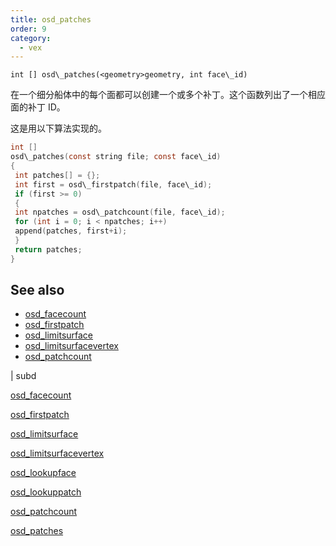 ```yaml
---
title: osd_patches
order: 9
category:
  - vex
---
```


`int [] osd\_patches(<geometry>geometry, int face\_id)`

在一个细分船体中的每个面都可以创建一个或多个补丁。这个函数列出了一个相应面的补丁 ID。

这是用以下算法实现的。

```c
int []
osd\_patches(const string file; const face\_id)
{
 int patches[] = {};
 int first = osd\_firstpatch(file, face\_id);
 if (first >= 0)
 {
 int npatches = osd\_patchcount(file, face\_id);
 for (int i = 0; i < npatches; i++)
 append(patches, first+i);
 }
 return patches;
}

```

## See also

- [osd_facecount](osd_facecount.html)
- [osd_firstpatch](osd_firstpatch.html)
- [osd_limitsurface](osd_limitsurface.html)
- [osd_limitsurfacevertex](osd_limitsurfacevertex.html)
- [osd_patchcount](osd_patchcount.html)

|
subd

[osd_facecount](osd_facecount.html)

[osd_firstpatch](osd_firstpatch.html)

[osd_limitsurface](osd_limitsurface.html)

[osd_limitsurfacevertex](osd_limitsurfacevertex.html)

[osd_lookupface](osd_lookupface.html)

[osd_lookuppatch](osd_lookuppatch.html)

[osd_patchcount](osd_patchcount.html)

[osd_patches](osd_patches.html)
